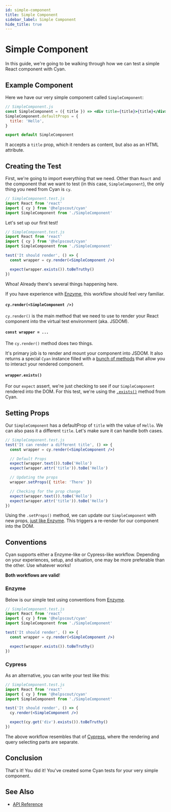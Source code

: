 ```yaml
---
id: simple-component
title: Simple Component
sidebar_label: Simple Component
hide_title: true
---
```


# Simple Component

In this guide, we're going to be walking through how we can test a simple React component with Cyan.

## Example Component

Here we have our very simple component called `SimpleComponent`:

```jsx
// SimpleComponent.js
const SimpleComponent = ({ title }) => <div title={title}>{title}</div>
SimpleComponent.defaultProps = {
  title: 'Hello',
}

export default SimpleComponent
```

It accepts a `title` prop, which it renders as content, but also as an HTML attribute.

## Creating the Test

First, we're going to import everything that we need. Other than `React` and the component that we want to test (in this case, `SimpleComponent`), the only thing you need from Cyan is `cy`.

```jsx
// SimpleComponent.test.js
import React from 'react'
import { cy } from '@helpscout/cyan'
import SimpleComponent from './SimpleComponent'
```

Let's set up our first test!

```jsx
// SimpleComponent.test.js
import React from 'react'
import { cy } from '@helpscout/cyan'
import SimpleComponent from './SimpleComponent'

test('It should render', () => {
  const wrapper = cy.render(<SimpleComponent />)

  expect(wrapper.exists()).toBeTruthy()
})
```

Whoa! Already there's several things happening here.

If you have experience with [Enzyme](https://airbnb.io/enzyme/docs/api/), this workflow should feel very familiar.

#### `cy.render(<SimpleComponent />)`

`cy.render()` is the main method that we need to use to render your React component into the virtual test environment (aka. JSDOM).

#### `const wrapper = ...`

The `cy.render()` method does two things.

It's primary job is to render and mount your component into JSDOM. It also returns a special `Cyan` instance filled with a [bunch of methods](../api/api-reference.md) that allow you to interact your rendered component.

#### `wrapper.exists()`

For our `expect` assert, we're just checking to see if our `SimpleComponent` rendered into the DOM. For this test, we're using the [`.exists()`](../api/assertions#exists) method from Cyan.

## Setting Props

Our `SimpleComponent` has a defaultProp of `title` with the value of `Hello`. We can also pass it a different `title`. Let's make sure it can handle both cases.

```jsx
// SimpleComponent.test.js
test('It can render a different title', () => {
  const wrapper = cy.render(<SimpleComponent />)

  // Default Props
  expect(wrapper.text()).toBe('Hello')
  expect(wrapper.attr('title')).toBe('Hello')

  // Updating the props
  wrapper.setProps({ title: 'There' })

  // Checking for the prop change
  expect(wrapper.text()).toBe('Hello')
  expect(wrapper.attr('title')).toBe('Hello')
})
```

Using the `.setProps()` method, we can update our `SimpleComponent` with new props, [just like Enzyme](https://airbnb.io/enzyme/docs/api/ReactWrapper/setProps.html). This triggers a re-render for our component into the DOM.

## Conventions

Cyan supports either a Enzyme-like or Cypress-like workflow. Depending on your experiences, setup, and situation, one may be more preferable than the other. Use whatever works!

**Both workflows are valid**!

### Enzyme

Below is our simple test using conventions from [Enzyme](https://airbnb.io/enzyme/docs/api/).

```jsx
// SimpleComponent.test.js
import React from 'react'
import { cy } from '@helpscout/cyan'
import SimpleComponent from './SimpleComponent'

test('It should render', () => {
  const wrapper = cy.render(<SimpleComponent />)

  expect(wrapper.exists()).toBeTruthy()
})
```

### Cypress

As an alternative, you can write your test like this:

```jsx
// SimpleComponent.test.js
import React from 'react'
import { cy } from '@helpscout/cyan'
import SimpleComponent from './SimpleComponent'

test('It should render', () => {
  cy.render(<SimpleComponent />)

  expect(cy.get('div').exists()).toBeTruthy()
})
```

The above workflow resembles that of [Cypress](https://www.cypress.io/), where the rendering and query selecting parts are separate.

## Conclusion

That's it! You did it! You've created some Cyan tests for your very simple component.

## See Also

- [API Reference](../api/api-reference.md)
